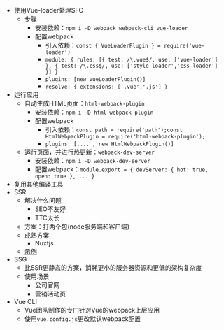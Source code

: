 - 使用Vue-loader处理SFC
	- 步骤
		- 安装依赖：`npm i -D webpack webpack-cli vue-loader`
		- 配置webpack
			- 引入依赖：`const { VueLoaderPlugin } = require('vue-loader')`
			- `module: { rules: [{ test: /\.vue$/, use: ['vue-loader'] }, { test: /\.css$/, use: ['style-loader','css-loader'] }] }`
			- `plugins: [new VueLoaderPlugin()]`
			- `resolve: { extensions: ['.vue','.js'] }`
- 运行应用
	- 自动生成HTML页面：`html-webpack-plugin`
		- 安装依赖：`npm i -D html-webpack-plugin`
		- 配置webpack
			- 引入依赖：`const path = require('path');const HtmlWebpackPlugin = require('html-webpack-plugin');`
			- `plugins: [.... , new HtmlWebpackPlugin()]`
	- 运行页面，并进行热更新：`webpack-dev-server`
		- 安装依赖：`npm i -D webpack-dev-server`
		- 配置webpack：`module.export = { devServer: { hot: true, open: true }, ... }`
- 复用其他编译工具
- SSR
	- 解决什么问题
		- SEO不友好
		- TTC太长
	- 方案：打两个包(node服务端和客户端)
	- 成熟方案
		- Nuxtjs
	- [示例](https://github.com/Tecvan-fe/webpack-book-samples/tree/main/5-2_use-ssr)
- SSG
	- 比SSR更静态的方案，消耗更小的服务器资源和更低的架构复杂度
	- 使用场景
		- 公司官网
		- 营销活动页
- Vue CLI
	- Vue团队制作的专门针对Vue的webpack上层应用
	- 使用`vue.config.js`更改默认webpack配置